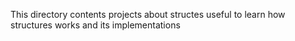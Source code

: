 This directory contents projects about structes useful to learn how structures works and its implementations

